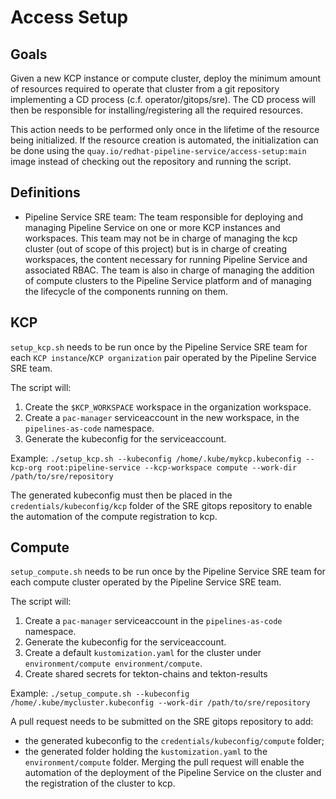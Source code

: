 # Access Setup

## Goals
Given a new KCP instance or compute cluster, deploy the minimum
amount of resources required to operate that cluster from a git repository
implementing a CD process (c.f. operator/gitops/sre). The CD process will then be
responsible for installing/registering all the required resources.

This action needs to be performed only once in the lifetime of the resource
being initialized. If the resource creation is automated, the initialization
can be done using the `quay.io/redhat-pipeline-service/access-setup:main` image instead of
checking out the repository and running the script.

## Definitions

* Pipeline Service SRE team: The team responsible for deploying and managing
  Pipeline Service on one or more KCP instances and workspaces. This team may not be in
  charge of managing the kcp cluster (out of scope of this project) but is in charge of
  creating workspaces, the content necessary for running Pipeline Service and
  associated RBAC. The team is also in charge of managing the addition of compute
  clusters to the Pipeline Service platform and of managing the lifecycle of the
  components running on them.

## KCP
`setup_kcp.sh` needs to be run once by the Pipeline Service SRE team for each
`KCP instance`/`KCP organization` pair operated by the Pipeline Service SRE team.

The script will:
1. Create the `$KCP_WORKSPACE` workspace in the organization workspace.
2. Create a `pac-manager` serviceaccount in the new workspace, in the `pipelines-as-code` namespace.
3. Generate the kubeconfig for the serviceaccount.

Example: `./setup_kcp.sh --kubeconfig /home/.kube/mykcp.kubeconfig --kcp-org root:pipeline-service --kcp-workspace compute --work-dir /path/to/sre/repository`

The generated kubeconfig must then be placed in the `credentials/kubeconfig/kcp`
folder of the SRE gitops repository to enable the automation of the compute
registration to kcp.

## Compute
`setup_compute.sh` needs to be run once by the Pipeline Service SRE team for
each compute cluster operated by the Pipeline Service SRE team.

The script will:
1. Create a `pac-manager` serviceaccount in the `pipelines-as-code` namespace.
2. Generate the kubeconfig for the serviceaccount.
3. Create a default `kustomization.yaml` for the cluster under `environment/compute
environment/compute`.
4. Create shared secrets for tekton-chains and tekton-results

Example: `./setup_compute.sh --kubeconfig /home/.kube/mycluster.kubeconfig --work-dir /path/to/sre/repository`

A pull request needs to be submitted on the SRE gitops repository to add:
* the generated kubeconfig to the `credentials/kubeconfig/compute` folder;
* the generated folder holding the `kustomization.yaml` to the `environment/compute` folder.
Merging the pull request will enable the automation of the deployment of the 
Pipeline Service on the cluster and the registration of the cluster to kcp.
